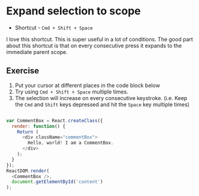Expand selection to scope
==========================

* Shortcut - `Cmd + Shift + Space`

I love this shortcut. This is super useful in a lot of conditions. The good
part about this shortcut is that on every consecutive press it expands to the
immediate parent scope.


Exercise
---------

1. Put your cursor at different places in the code block below
2. Try using `Cmd + Shift + Space` multiple times.
3. The selection will increase on every consecutive keystroke. (i.e. Keep the
   `Cmd` and `Shift` keys depressed and hit the `Space` key multiple times)

```js

var CommentBox = React.createClass({
  render: function() {
    Return (
      <div className="commentBox">
        Hello, world! I am a CommentBox.
      </div>
    );
  }
});
ReactDOM.render(
  <CommentBox />,
  document.getElementById('content')
);

```
